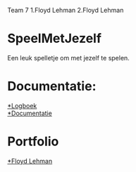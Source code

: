 Team 7
1.Floyd Lehman
2.Floyd Lehman

# SpeelMetJezelf

Een leuk spelletje om met jezelf te spelen.

# Documentatie:

<a href="https://docs.google.com/spreadsheets/d/1skij1ruHYZjLoreKRRZMoNlANQSx8ScQmxlBmDIBt3s/edit?usp=sharing">*Logboek</a><br>
<a href="https://docs.google.com/document/d/14F_5ipyiJEfn82Z_AnuXVSafSGal3RvYmYvSXrwjuKA/edit?usp=sharing">*Documentatie</a>

# Portfolio

<a href="http://22355.hosts.ma-cloud.nl/">*Floyd Lehman</a><br>
